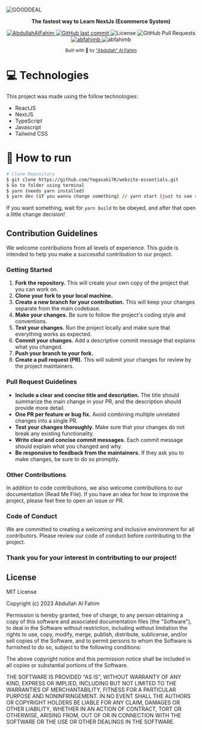 <br>

![GOODDEAL](https://github.com/abfahimb/good-deal-nextJs/assets/76747782/826c11b4-e667-482f-b90d-019dab26d3dc)

<p align='center'>
<strong>The fastest way to Learn NextJs (Ecommerce System)</strong>
<br>


<p align="center">
   <a href="https://www.linkedin.com/in/abfahimb">
      <img alt="AbdullahAlFahim" src="https://img.shields.io/badge/-Abfahimb-5965e0?style=flat&logo=Linkedin&logoColor=white" />
   </a>

  <a href="https://img.shields.io/github/last-commit/abfahimb/good-deal-nextJs">
    <img alt="GitHub last commit" src="https://img.shields.io/github/last-commit/abfahimb/good-deal-nextJs">
  </a>
  <img alt="License" src="https://img.shields.io/badge/license-MIT-5965e0">
  <img alt="GitHub Pull Requests" src="https://img.shields.io/github/issues-pr/abfahimb/good-deal-nextJs" />
  <a href="https://img.shields.io/github/stars/abfahimb/good-deal-nextJs">
    <img alt="abfahimb" src="https://img.shields.io/github/stars/abfahimb/good-deal-nextJs">
  </a>
<img alt="abfahimb" src="https://img.shields.io/twitter/follow/abfahimb?logoColor=%2300acee">
</p>

<div align="center">
  <sub> Built with 💜 by
    <a href="https://github.com/Yagasaki7K">"Abdullah" Al Fahim</a>
  </sub>
</div>

# 💻 Technologies

This project was made using the follow technologies:

* ReactJS
* NextJS
* TypeScript
* Javascript
* Tailwind CSS

# 🚧 How to run

```bash
# Clone Repository
$ git clone https://github.com/Yagasaki7K/website-essentials.git
$ Go to folder using terminal
$ yarn (needs yarn installed)
$ yarn dev (if you wanna change something) // yarn start (just to see running)
```

If you want something, wait for `yarn build` to be obeyed, and after that open a little change decision!

## Contribution Guidelines

We welcome contributions from all levels of experience. This guide is intended to help you make a successful contribution to our project.

### Getting Started

1. **Fork the repository.** This will create your own copy of the project that you can work on.
2. **Clone your fork to your local machine.**
3. **Create a new branch for your contribution.** This will keep your changes separate from the main codebase.
4. **Make your changes.** Be sure to follow the project's coding style and conventions.
5. **Test your changes.** Run the project locally and make sure that everything works as expected.
6. **Commit your changes.** Add a descriptive commit message that explains what you changed.
7. **Push your branch to your fork.**
8. **Create a pull request (PR).** This will submit your changes for review by the project maintainers.

### Pull Request Guidelines

* **Include a clear and concise title and description.** The title should summarize the main change in your PR, and the description should provide more detail.
* **One PR per feature or bug fix.** Avoid combining multiple unrelated changes into a single PR.
* **Test your changes thoroughly.** Make sure that your changes do not break any existing functionality.
* **Write clear and concise commit messages.** Each commit message should explain what you changed and why.
* **Be responsive to feedback from the maintainers.** If they ask you to make changes, be sure to do so promptly.

### Other Contributions

In addition to code contributions, we also welcome contributions to our documentation (Read Me File). If you have an idea for how to improve the project, please feel free to open an issue or PR.

### Code of Conduct

We are committed to creating a welcoming and inclusive environment for all contributors. Please review our code of conduct before contributing to the project.

### Thank you for your interest in contributing to our project!

## License

MIT License

Copyright (c) 2023 Abdullah Al Fahim

Permission is hereby granted, free of charge, to any person obtaining a copy
of this software and associated documentation files (the "Software"), to deal
in the Software without restriction, including without limitation the rights
to use, copy, modify, merge, publish, distribute, sublicense, and/or sell
copies of the Software, and to permit persons to whom the Software is
furnished to do so, subject to the following conditions:

The above copyright notice and this permission notice shall be included in all
copies or substantial portions of the Software.

THE SOFTWARE IS PROVIDED "AS IS", WITHOUT WARRANTY OF ANY KIND, EXPRESS OR
IMPLIED, INCLUDING BUT NOT LIMITED TO THE WARRANTIES OF MERCHANTABILITY,
FITNESS FOR A PARTICULAR PURPOSE AND NONINFRINGEMENT. IN NO EVENT SHALL THE
AUTHORS OR COPYRIGHT HOLDERS BE LIABLE FOR ANY CLAIM, DAMAGES OR OTHER
LIABILITY, WHETHER IN AN ACTION OF CONTRACT, TORT OR OTHERWISE, ARISING FROM,
OUT OF OR IN CONNECTION WITH THE SOFTWARE OR THE USE OR OTHER DEALINGS IN THE
SOFTWARE.